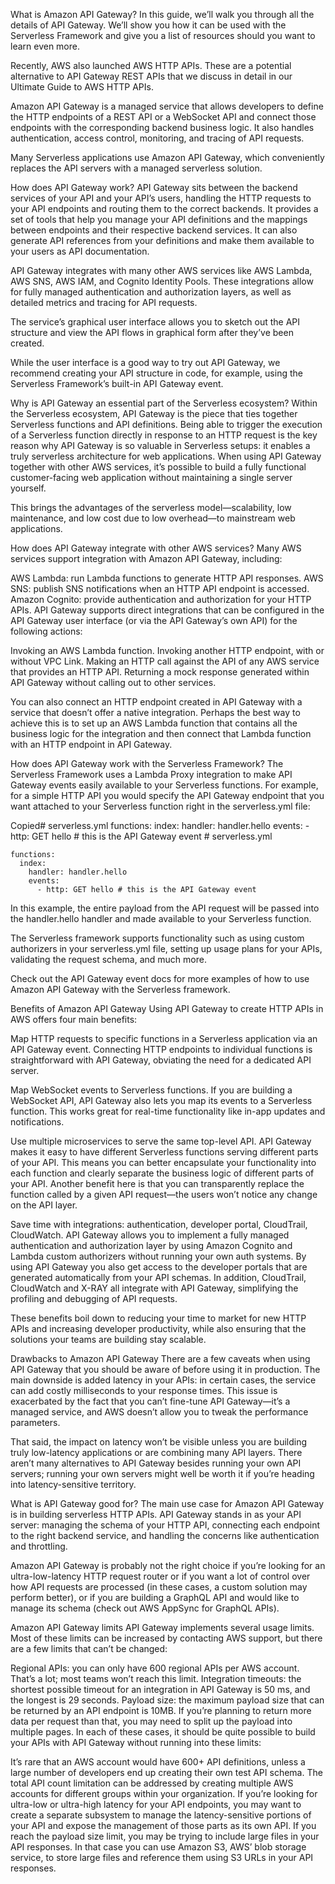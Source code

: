 What is Amazon API Gateway?
In this guide, we’ll walk you through all the details of API Gateway. We’ll show you how it can be used with the Serverless Framework and give you a list of resources should you want to learn even more.

Recently, AWS also launched AWS HTTP APIs. These are a potential alternative to API Gateway REST APIs that we discuss in detail in our Ultimate Guide to AWS HTTP APIs.

Amazon API Gateway is a managed service that allows developers to define the HTTP endpoints of a REST API or a WebSocket API and connect those endpoints with the corresponding backend business logic. It also handles authentication, access control, monitoring, and tracing of API requests.

Many Serverless applications use Amazon API Gateway, which conveniently replaces the API servers with a managed serverless solution.

How does API Gateway work?
API Gateway sits between the backend services of your API and your API’s users, handling the HTTP requests to your API endpoints and routing them to the correct backends. It provides a set of tools that help you manage your API definitions and the mappings between endpoints and their respective backend services. It can also generate API references from your definitions and make them available to your users as API documentation.

API Gateway integrates with many other AWS services like AWS Lambda, AWS SNS, AWS IAM, and Cognito Identity Pools. These integrations allow for fully managed authentication and authorization layers, as well as detailed metrics and tracing for API requests.


The service’s graphical user interface allows you to sketch out the API structure and view the API flows in graphical form after they’ve been created.

While the user interface is a good way to try out API Gateway, we recommend creating your API structure in code, for example, using the Serverless Framework’s built-in API Gateway event.

Why is API Gateway an essential part of the Serverless ecosystem?
Within the Serverless ecosystem, API Gateway is the piece that ties together Serverless functions and API definitions. Being able to trigger the execution of a Serverless function directly in response to an HTTP request is the key reason why API Gateway is so valuable in Serverless setups: it enables a truly serverless architecture for web applications. When using API Gateway together with other AWS services, it’s possible to build a fully functional customer-facing web application without maintaining a single server yourself.

This brings the advantages of the serverless model—scalability, low maintenance, and low cost due to low overhead—to mainstream web applications.

How does API Gateway integrate with other AWS services?
Many AWS services support integration with Amazon API Gateway, including:

AWS Lambda: run Lambda functions to generate HTTP API responses.
AWS SNS: publish SNS notifications when an HTTP API endpoint is accessed.
Amazon Cognito: provide authentication and authorization for your HTTP APIs.
API Gateway supports direct integrations that can be configured in the API Gateway user interface (or via the API Gateway’s own API) for the following actions:

Invoking an AWS Lambda function.
Invoking another HTTP endpoint, with or without VPC Link.
Making an HTTP call against the API of any AWS service that provides an HTTP API.
Returning a mock response generated within API Gateway without calling out to other services.

You can also connect an HTTP endpoint created in API Gateway with a service that doesn’t offer a native integration. Perhaps the best way to achieve this is to set up an AWS Lambda function that contains all the business logic for the integration and then connect that Lambda function with an HTTP endpoint in API Gateway.

How does API Gateway work with the Serverless Framework?
The Serverless Framework uses a Lambda Proxy integration to make API Gateway events easily available to your Serverless functions. For example, for a simple HTTP API you would specify the API Gateway endpoint that you want attached to your Serverless function right in the serverless.yml file:

Copied# serverless.yml functions: index: handler: handler.hello events: - http: GET hello # this is the API Gateway event
    # serverless.yml
 
    functions:
      index:
        handler: handler.hello
        events:
          - http: GET hello # this is the API Gateway event
In this example, the entire payload from the API request will be passed into the handler.hello handler and made available to your Serverless function.

The Serverless framework supports functionality such as using custom authorizers in your serverless.yml file, setting up usage plans for your APIs, validating the request schema, and much more.

Check out the API Gateway event docs for more examples of how to use Amazon API Gateway with the Serverless framework.

Benefits of Amazon API Gateway
Using API Gateway to create HTTP APIs in AWS offers four main benefits:

Map HTTP requests to specific functions in a Serverless application via an API Gateway event. Connecting HTTP endpoints to individual functions is straightforward with API Gateway, obviating the need for a dedicated API server.

Map WebSocket events to Serverless functions. If you are building a WebSocket API, API Gateway also lets you map its events to a Serverless function. This works great for real-time functionality like in-app updates and notifications.

Use multiple microservices to serve the same top-level API. API Gateway makes it easy to have different Serverless functions serving different parts of your API. This means you can better encapsulate your functionality into each function and clearly separate the business logic of different parts of your API. Another benefit here is that you can transparently replace the function called by a given API request—the users won’t notice any change on the API layer.

Save time with integrations: authentication, developer portal, CloudTrail, CloudWatch. API Gateway allows you to implement a fully managed authentication and authorization layer by using Amazon Cognito and Lambda custom authorizers without running your own auth systems. By using API Gateway you also get access to the developer portals that are generated automatically from your API schemas. In addition, CloudTrail, CloudWatch and X-RAY all integrate with API Gateway, simplifying the profiling and debugging of API requests.

These benefits boil down to reducing your time to market for new HTTP APIs and increasing developer productivity, while also ensuring that the solutions your teams are building stay scalable.

Drawbacks to Amazon API Gateway
There are a few caveats when using API Gateway that you should be aware of before using it in production. The main downside is added latency in your APIs: in certain cases, the service can add costly milliseconds to your response times. This issue is exacerbated by the fact that you can’t fine-tune API Gateway—it’s a managed service, and AWS doesn’t allow you to tweak the performance parameters.

That said, the impact on latency won’t be visible unless you are building truly low-latency applications or are combining many API layers. There aren’t many alternatives to API Gateway besides running your own API servers; running your own servers might well be worth it if you’re heading into latency-sensitive territory.

What is API Gateway good for?
The main use case for Amazon API Gateway is in building serverless HTTP APIs. API Gateway stands in as your API server: managing the schema of your HTTP API, connecting each endpoint to the right backend service, and handling the concerns like authentication and throttling.

Amazon API Gateway is probably not the right choice if you’re looking for an ultra-low-latency HTTP request router or if you want a lot of control over how API requests are processed (in these cases, a custom solution may perform better), or if you are building a GraphQL API and would like to manage its schema (check out AWS AppSync for GraphQL APIs).

Amazon API Gateway limits
API Gateway implements several usage limits. Most of these limits can be increased by contacting AWS support, but there are a few limits that can’t be changed:

Regional APIs: you can only have 600 regional APIs per AWS account. That’s a lot; most teams won’t reach this limit.
Integration timeouts: the shortest possible timeout for an integration in API Gateway is 50 ms, and the longest is 29 seconds.
Payload size: the maximum payload size that can be returned by an API endpoint is 10MB. If you’re planning to return more data per request than that, you may need to split up the payload into multiple pages.
In each of these cases, it should be quite possible to build your APIs with API Gateway without running into these limits:

It’s rare that an AWS account would have 600+ API definitions, unless a large number of developers end up creating their own test API schema. The total API count limitation can be addressed by creating multiple AWS accounts for different groups within your organization.
If you’re looking for ultra-low or ultra-high latency for your API endpoints, you may want to create a separate subsystem to manage the latency-sensitive portions of your API and expose the management of those parts as its own API.
If you reach the payload size limit, you may be trying to include large files in your API responses. In that case you can use Amazon S3, AWS’ blob storage service, to store large files and reference them using S3 URLs in your API responses.
